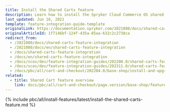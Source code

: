 ```yaml
---
title: Install the Shared Carts feature
description: Learn how to install the Spryker Cloud Commerce OS shared carts feature into your Spryker projects.
last_updated: Jun 16, 2021
template: feature-integration-guide-template
originalLink: https://documentation.spryker.com/2021080/docs/shared-carts-feature-integration
originalArticleId: 1f7146bf-124f-435a-85aa-632c2c2738ca
redirect_from:
  - /2021080/docs/shared-carts-feature-integration
  - /2021080/docs/en/shared-carts-feature-integration
  - /docs/shared-carts-feature-integration
  - /docs/en/shared-carts-feature-integration
  - /docs/scos/dev/feature-integration-guides/202200.0/shared-carts-feature-integration.html
  - /docs/scos/dev/feature-integration-guides/202311.0/shared-carts-feature-integration.html
  - /docs/pbc/all/cart-and-checkout/202204.0/base-shop/install-and-upgrade/install-features/install-the-shared-carts-feature.html  
related:
  - title: Shared Cart feature overview
    link: docs/pbc/all/cart-and-checkout/page.version/base-shop/feature-overviews/shared-carts-feature-overview.html
---
```


{% include pbc/all/install-features/latest/install-the-shared-carts-feature.md %} <!-- To edit, see /_includes/pbc/all/install-features/202311.0/install-the-shared-carts-feature.md -->
